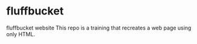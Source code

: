 # fluffbucket
fluffbucket website
This repo is a training that recreates a web page using only HTML.
